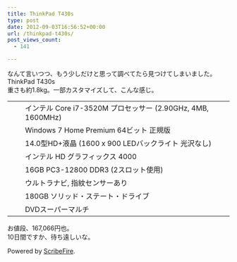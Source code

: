```yaml
---
title: ThinkPad T430s
type: post
date: 2012-09-03T16:56:52+00:00
url: /thinkpad-t430s/
post_views_count:
  - 141

---
```

なんて言いつつ、もう少しだけと思って調べてたら見つけてしまいました。  
<span>ThinkPad T430s<br />重さも</span><span>約1.8kg。一部カスタマイズして、こんな感じ。<br /></span>

<table name="summarytable" id="summarytable" border="0" cellpadding="0" cellspacing="0">
  <tr id="conf_2352CTO_cctMainFeatureRow" name="cctMainFeatureRow">
    <td id="conf_2352CTO_cctMainFeatureIcon" name="cctMainFeatureIcon" class="cartMainFeatureIcon" valign="bottom" width="16">
    </td>
    <td id="conf_2352CTO_cctMainFeatureText" name="cctMainFeatureText" class="cartMainFeatureText">
      <span>インテル Core i7-3520M プロセッサー (2.90GHz, 4MB, 1600MHz)</span>
    </td>
  </tr>
  
  <tr id="conf_2352CTO_cctMainFeatureRow" name="cctMainFeatureRow">
    <td id="conf_2352CTO_cctMainFeatureIcon" name="cctMainFeatureIcon" class="cartMainFeatureIcon" valign="bottom" width="16">
    </td>
    <td id="conf_2352CTO_cctMainFeatureText" name="cctMainFeatureText" class="cartMainFeatureText">
      <span>Windows 7 Home Premium 64ビット <nobr>正規版</nobr></span>
    </td>
  </tr>
  
  <tr id="conf_2352CTO_cctMainFeatureRow" name="cctMainFeatureRow">
    <td id="conf_2352CTO_cctMainFeatureIcon" name="cctMainFeatureIcon" class="cartMainFeatureIcon" valign="bottom" width="16">
    </td>
    <td id="conf_2352CTO_cctMainFeatureText" name="cctMainFeatureText" class="cartMainFeatureText">
      <span>14.0型HD+液晶 (1600 x 900 LEDバックライト 光沢なし)</span>
    </td>
  </tr>
  
  <tr id="conf_2352CTO_cctMainFeatureRow" name="cctMainFeatureRow">
    <td id="conf_2352CTO_cctMainFeatureIcon" name="cctMainFeatureIcon" class="cartMainFeatureIcon" valign="bottom" width="16">
    </td>
    <td id="conf_2352CTO_cctMainFeatureText" name="cctMainFeatureText" class="cartMainFeatureText">
      <span>インテル HD グラフィックス 4000</span>
    </td>
  </tr>
  
  <tr id="conf_2352CTO_cctMainFeatureRow" name="cctMainFeatureRow">
    <td id="conf_2352CTO_cctMainFeatureIcon" name="cctMainFeatureIcon" class="cartMainFeatureIcon" valign="bottom" width="16">
    </td>
    <td id="conf_2352CTO_cctMainFeatureText" name="cctMainFeatureText" class="cartMainFeatureText">
      <span>16GB PC3-12800 DDR3 (2スロット使用)</span>
    </td>
  </tr>
  
  <tr id="conf_2352CTO_cctMainFeatureRow" name="cctMainFeatureRow">
    <td id="conf_2352CTO_cctMainFeatureIcon" name="cctMainFeatureIcon" class="cartMainFeatureIcon" valign="bottom" width="16">
    </td>
    <td id="conf_2352CTO_cctMainFeatureText" name="cctMainFeatureText" class="cartMainFeatureText">
      <span>ウルトラナビ, 指紋センサーあり</span>
    </td>
  </tr>
  
  <tr id="conf_2352CTO_cctMainFeatureRow" name="cctMainFeatureRow">
    <td id="conf_2352CTO_cctMainFeatureIcon" name="cctMainFeatureIcon" class="cartMainFeatureIcon" valign="bottom" width="16">
    </td>
    <td id="conf_2352CTO_cctMainFeatureText" name="cctMainFeatureText" class="cartMainFeatureText">
      <span>180GB ソリッド・ステート・ドライブ</span>
    </td>
  </tr>
  
  <tr id="conf_2352CTO_cctMainFeatureRow" name="cctMainFeatureRow">
    <td id="conf_2352CTO_cctMainFeatureIcon" name="cctMainFeatureIcon" class="cartMainFeatureIcon" valign="bottom" width="16">
    </td>
    <td id="conf_2352CTO_cctMainFeatureText" name="cctMainFeatureText" class="cartMainFeatureText">
      <span>DVDスーパーマルチ</span>
    </td>
  </tr>
</table>

お値段、167,066円也。  
10日間ですか、待ち遠しいな。

<p class="scribefire-powered">
  Powered by <a href="http://www.scribefire.com/">ScribeFire</a>.
</p>